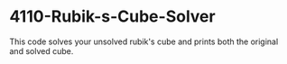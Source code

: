 # 4110-Rubik-s-Cube-Solver
This code solves your unsolved rubik's cube and prints both the original and solved cube. 

